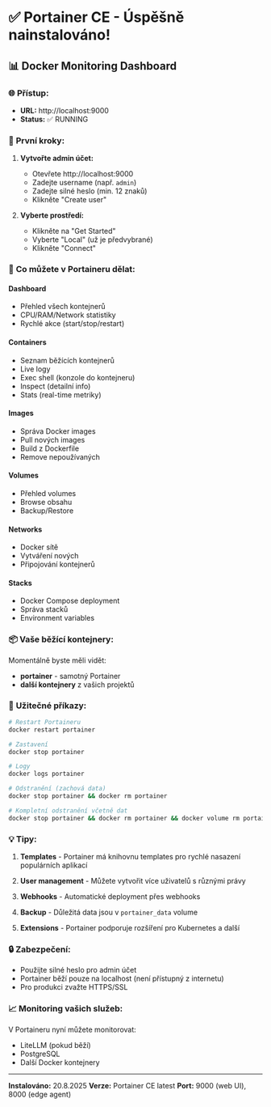 # ✅ Portainer CE - Úspěšně nainstalováno!

## 📊 Docker Monitoring Dashboard

### 🌐 **Přístup:**
- **URL:** http://localhost:9000
- **Status:** ✅ RUNNING

### 🚀 **První kroky:**

1. **Vytvořte admin účet:**
   - Otevřete http://localhost:9000
   - Zadejte username (např. `admin`)
   - Zadejte silné heslo (min. 12 znaků)
   - Klikněte "Create user"

2. **Vyberte prostředí:**
   - Klikněte na "Get Started"
   - Vyberte "Local" (už je předvybrané)
   - Klikněte "Connect"

### 🎯 **Co můžete v Portaineru dělat:**

#### Dashboard
- Přehled všech kontejnerů
- CPU/RAM/Network statistiky
- Rychlé akce (start/stop/restart)

#### Containers
- Seznam běžících kontejnerů
- Live logy
- Exec shell (konzole do kontejneru)
- Inspect (detailní info)
- Stats (real-time metriky)

#### Images
- Správa Docker images
- Pull nových images
- Build z Dockerfile
- Remove nepoužívaných

#### Volumes
- Přehled volumes
- Browse obsahu
- Backup/Restore

#### Networks
- Docker sítě
- Vytváření nových
- Připojování kontejnerů

#### Stacks
- Docker Compose deployment
- Správa stacků
- Environment variables

### 📦 **Vaše běžící kontejnery:**

Momentálně byste měli vidět:
- **portainer** - samotný Portainer
- **další kontejnery** z vašich projektů

### 🔧 **Užitečné příkazy:**

```bash
# Restart Portaineru
docker restart portainer

# Zastavení
docker stop portainer

# Logy
docker logs portainer

# Odstranění (zachová data)
docker stop portainer && docker rm portainer

# Kompletní odstranění včetně dat
docker stop portainer && docker rm portainer && docker volume rm portainer_data
```

### 💡 **Tipy:**

1. **Templates** - Portainer má knihovnu templates pro rychlé nasazení populárních aplikací

2. **User management** - Můžete vytvořit více uživatelů s různými právy

3. **Webhooks** - Automatické deployment přes webhooks

4. **Backup** - Důležitá data jsou v `portainer_data` volume

5. **Extensions** - Portainer podporuje rozšíření pro Kubernetes a další

### 🔒 **Zabezpečení:**

- Použijte silné heslo pro admin účet
- Portainer běží pouze na localhost (není přístupný z internetu)
- Pro produkci zvažte HTTPS/SSL

### 📈 **Monitoring vašich služeb:**

V Portaineru nyní můžete monitorovat:
- LiteLLM (pokud běží)
- PostgreSQL
- Další Docker kontejnery

---
**Instalováno:** 20.8.2025
**Verze:** Portainer CE latest
**Port:** 9000 (web UI), 8000 (edge agent)
